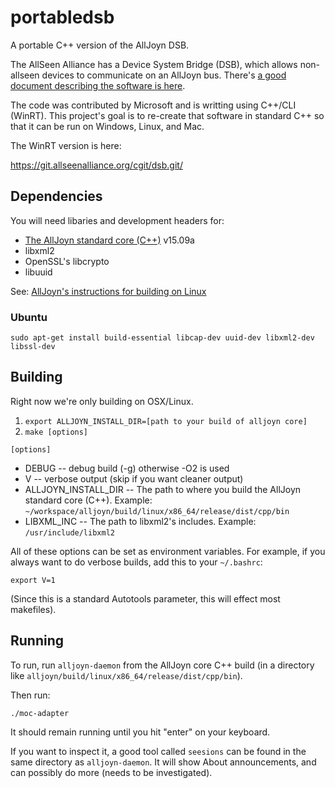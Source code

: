 # portabledsb

A portable C++ version of the AllJoyn DSB.

The AllSeen Alliance has a Device System Bridge (DSB), which allows non-allseen devices to
communicate on an AllJoyn bus. There's [a good document describing the software is here](https://git.allseenalliance.org/cgit/dsb.git/plain/Docs/AllJoyn%20-%20Device%20System%20Bridge%20-%20Whitepaper%20v1.0.pdf).

The code was contributed by Microsoft and is writting using C++/CLI (WinRT). This project's
goal is to re-create that software in standard C++ so that it can be run on Windows, Linux, and
Mac.

The WinRT version is here:

  <https://git.allseenalliance.org/cgit/dsb.git/>

## Dependencies

You will need libaries and development headers for:

  * [The AllJoyn standard core (C++)](https://allseenalliance.org/framework/download) v15.09a
  * libxml2
  * OpenSSL's libcrypto
  * libuuid

See: [AllJoyn's instructions for building on Linux](https://allseenalliance.org/framework/documentation/develop/building/linux)

### Ubuntu

    sudo apt-get install build-essential libcap-dev uuid-dev libxml2-dev libssl-dev

## Building

Right now we're only building on OSX/Linux.

 1. `export ALLJOYN_INSTALL_DIR=[path to your build of alljoyn core]`
 2. `make [options]`

`[options]`

  * DEBUG -- debug build (-g) otherwise -O2 is used
  * V     -- verbose output (skip if you want cleaner output)
  * ALLJOYN_INSTALL_DIR -- The path to where you build the AllJoyn standard core (C++). Example: `~/workspace/alljoyn/build/linux/x86_64/release/dist/cpp/bin`
  * LIBXML_INC -- The path to libxml2's includes. Example: `/usr/include/libxml2`

All of these options can be set as environment variables. For example, if you always want to do verbose builds, add this to your `~/.bashrc`:

    export V=1

(Since this is a standard Autotools parameter, this will effect most makefiles).

## Running

To run, run `alljoyn-daemon` from the AllJoyn core C++ build (in a directory like `alljoyn/build/linux/x86_64/release/dist/cpp/bin`).

Then run:

    ./moc-adapter

It should remain running until you hit "enter" on your keyboard.

If you want to inspect it, a good tool called `seesions` can be found in the same directory as `alljoyn-daemon`. It will show About announcements, and can possibly do more (needs to be investigated).
